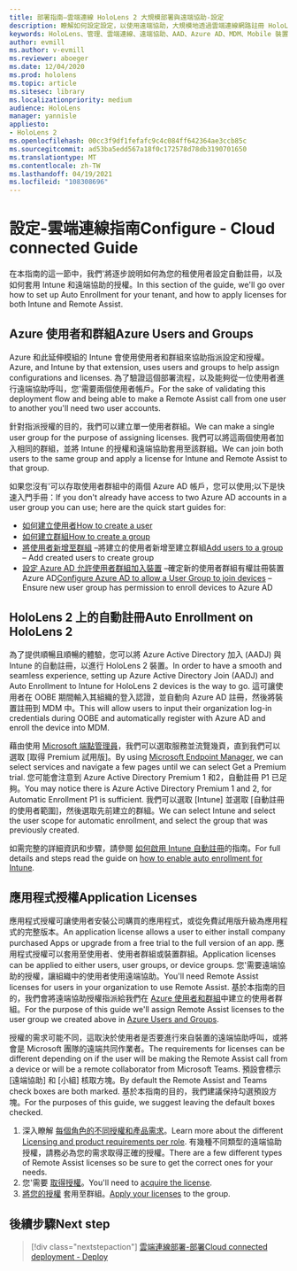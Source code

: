 ```yaml
---
title: 部署指南–雲端連線 HoloLens 2 大規模部署與遠端協助-設定
description: 瞭解如何設定設定，以使用遠端協助，大規模地透過雲端連線網路註冊 HoloLens 裝置。
keywords: HoloLens、管理、雲端連線、遠端協助、AAD、Azure AD、MDM、Mobile 裝置管理
author: evmill
ms.author: v-evmill
ms.reviewer: aboeger
ms.date: 12/04/2020
ms.prod: hololens
ms.topic: article
ms.sitesec: library
ms.localizationpriority: medium
audience: HoloLens
manager: yannisle
appliesto:
- HoloLens 2
ms.openlocfilehash: 00cc3f9df1fefafc9c4c084ff642364ae3ccb85c
ms.sourcegitcommit: ad53ba5edd567a18f0c172578d78db3190701650
ms.translationtype: MT
ms.contentlocale: zh-TW
ms.lasthandoff: 04/19/2021
ms.locfileid: "108308696"
---
```

# <a name="configure---cloud-connected-guide"></a><span data-ttu-id="63e6e-104">設定-雲端連線指南</span><span class="sxs-lookup"><span data-stu-id="63e6e-104">Configure - Cloud connected Guide</span></span>

<span data-ttu-id="63e6e-105">在本指南的這一節中，我們&#39;將逐步說明如何為您的租使用者設定自動註冊，以及如何套用 Intune 和遠端協助的授權。</span><span class="sxs-lookup"><span data-stu-id="63e6e-105">In this section of the guide, we&#39;ll go over how to set up Auto Enrollment for your tenant, and how to apply licenses for both Intune and Remote Assist.</span></span>

## <a name="azure-users-and-groups"></a><span data-ttu-id="63e6e-106">Azure 使用者和群組</span><span class="sxs-lookup"><span data-stu-id="63e6e-106">Azure Users and Groups</span></span>

<span data-ttu-id="63e6e-107">Azure 和此延伸模組的 Intune 會使用使用者和群組來協助指派設定和授權。</span><span class="sxs-lookup"><span data-stu-id="63e6e-107">Azure, and Intune by that extension, uses users and groups to help assign configurations and licenses.</span></span> <span data-ttu-id="63e6e-108">為了驗證這個部署流程，以及能夠從一位使用者進行遠端協助呼叫，您&#39;需要兩個使用者帳戶。</span><span class="sxs-lookup"><span data-stu-id="63e6e-108">For the sake of validating this deployment flow and being able to make a Remote Assist call from one user to another you&#39;ll need two user accounts.</span></span>

<span data-ttu-id="63e6e-109">針對指派授權的目的，我們可以建立單一使用者群組。</span><span class="sxs-lookup"><span data-stu-id="63e6e-109">We can make a single user group for the purpose of assigning licenses.</span></span> <span data-ttu-id="63e6e-110">我們可以將這兩個使用者加入相同的群組，並將 Intune 的授權和遠端協助套用至該群組。</span><span class="sxs-lookup"><span data-stu-id="63e6e-110">We can join both users to the same group and apply a license for Intune and Remote Assist to that group.</span></span>

<span data-ttu-id="63e6e-111">如果您沒有&#39;可以存取使用者群組中的兩個 Azure AD 帳戶，您可以使用;以下是快速入門手冊：</span><span class="sxs-lookup"><span data-stu-id="63e6e-111">If you don&#39;t already have access to two Azure AD accounts in a user group you can use; here are the quick start guides for:</span></span>

- [<span data-ttu-id="63e6e-112">如何建立使用者</span><span class="sxs-lookup"><span data-stu-id="63e6e-112">How to create a user</span></span>](https://docs.microsoft.com/mem/intune/fundamentals/quickstart-create-user)
- [<span data-ttu-id="63e6e-113">如何建立群組</span><span class="sxs-lookup"><span data-stu-id="63e6e-113">How to create a group</span></span>](https://docs.microsoft.com/mem/intune/fundamentals/quickstart-create-group)
- <span data-ttu-id="63e6e-114">[將使用者新增至群組](https://docs.microsoft.com/azure/active-directory/fundamentals/active-directory-groups-members-azure-portal) –將建立的使用者新增至建立群組</span><span class="sxs-lookup"><span data-stu-id="63e6e-114">[Add users to a group](https://docs.microsoft.com/azure/active-directory/fundamentals/active-directory-groups-members-azure-portal) – Add created users to create group</span></span>
- <span data-ttu-id="63e6e-115">[設定 Azure AD 允許使用者群組加入裝置](https://docs.microsoft.com/azure/active-directory/devices/azureadjoin-plan#configure-your-device-settings) –確定新的使用者群組有權註冊裝置 Azure AD</span><span class="sxs-lookup"><span data-stu-id="63e6e-115">[Configure Azure AD to allow a User Group to join devices](https://docs.microsoft.com/azure/active-directory/devices/azureadjoin-plan#configure-your-device-settings) – Ensure new user group has permission to enroll devices to Azure AD</span></span>

## <a name="auto-enrollment-on-hololens-2"></a><span data-ttu-id="63e6e-116">HoloLens 2 上的自動註冊</span><span class="sxs-lookup"><span data-stu-id="63e6e-116">Auto Enrollment on HoloLens 2</span></span>

<span data-ttu-id="63e6e-117">為了提供順暢且順暢的體驗，您可以將 Azure Active Directory 加入 (AADJ) 與 Intune 的自動註冊，以進行 HoloLens 2 裝置。</span><span class="sxs-lookup"><span data-stu-id="63e6e-117">In order to have a smooth and seamless experience, setting up Azure Active Directory Join (AADJ) and Auto Enrollment to Intune for HoloLens 2 devices is the way to go.</span></span> <span data-ttu-id="63e6e-118">這可讓使用者在 OOBE 期間輸入其組織的登入認證，並自動向 Azure AD 註冊，然後將裝置註冊到 MDM 中。</span><span class="sxs-lookup"><span data-stu-id="63e6e-118">This will allow users to input their organization log-in credentials during OOBE and automatically register with Azure AD and enroll the device into MDM.</span></span>

<span data-ttu-id="63e6e-119">藉由使用 [Microsoft 端點管理員](https://endpoint.microsoft.com/#home)，我們可以選取服務並流覽幾頁，直到我們可以選取 [取得 Premium 試用版]。</span><span class="sxs-lookup"><span data-stu-id="63e6e-119">By using [Microsoft Endpoint Manager](https://endpoint.microsoft.com/#home), we can select services and navigate a few pages until we can select Get a Premium trial.</span></span> <span data-ttu-id="63e6e-120">您可能會注意到 Azure Active Directory Premium 1 和2，自動註冊 P1 已足夠。</span><span class="sxs-lookup"><span data-stu-id="63e6e-120">You may notice there is Azure Active Directory Premium 1 and 2, for Automatic Enrollment P1 is sufficient.</span></span> <span data-ttu-id="63e6e-121">我們可以選取 [Intune] 並選取 [自動註冊的使用者範圍]，然後選取先前建立的群組。</span><span class="sxs-lookup"><span data-stu-id="63e6e-121">We can select Intune and select the user scope for automatic enrollment, and select the group that was previously created.</span></span>

<span data-ttu-id="63e6e-122">如需完整的詳細資訊和步驟，請參閱 [如何啟用 Intune 自動註冊](https://docs.microsoft.com/mem/intune/enrollment/quickstart-setup-auto-enrollment)的指南。</span><span class="sxs-lookup"><span data-stu-id="63e6e-122">For full details and steps read the guide on [how to enable auto enrollment for Intune](https://docs.microsoft.com/mem/intune/enrollment/quickstart-setup-auto-enrollment).</span></span>

## <a name="application-licenses"></a><span data-ttu-id="63e6e-123">應用程式授權</span><span class="sxs-lookup"><span data-stu-id="63e6e-123">Application Licenses</span></span>

<span data-ttu-id="63e6e-124">應用程式授權可讓使用者安裝公司購買的應用程式，或從免費試用版升級為應用程式的完整版本。</span><span class="sxs-lookup"><span data-stu-id="63e6e-124">An application license allows a user to either install company purchased Apps or upgrade from a free trial to the full version of an app.</span></span> <span data-ttu-id="63e6e-125">應用程式授權可以套用至使用者、使用者群組或裝置群組。</span><span class="sxs-lookup"><span data-stu-id="63e6e-125">Application licenses can be applied to either users, user groups, or device groups.</span></span> <span data-ttu-id="63e6e-126">您&#39;需要遠端協助的授權，讓組織中的使用者使用遠端協助。</span><span class="sxs-lookup"><span data-stu-id="63e6e-126">You&#39;ll need Remote Assist licenses for users in your organization to use Remote Assist.</span></span> <span data-ttu-id="63e6e-127">基於本指南的目的，我們會將遠端協助授權指派給我們在 [Azure 使用者和群組](hololens2-cloud-connected-configure.md#azure-users-and-groups)中建立的使用者群組。</span><span class="sxs-lookup"><span data-stu-id="63e6e-127">For the purpose of this guide we'll assign Remote Assist licenses to the user group we created above in [Azure Users and Groups](hololens2-cloud-connected-configure.md#azure-users-and-groups).</span></span>

<span data-ttu-id="63e6e-128">授權的需求可能不同，這取決於使用者是否要進行來自裝置的遠端協助呼叫，或將會是 Microsoft 團隊的遠端共同作業者。</span><span class="sxs-lookup"><span data-stu-id="63e6e-128">The requirements for licenses can be different depending on if the user will be making the Remote Assist call from a device or will be a remote collaborator from Microsoft Teams.</span></span> <span data-ttu-id="63e6e-129">預設會標示 [遠端協助] 和 [小組] 核取方塊。</span><span class="sxs-lookup"><span data-stu-id="63e6e-129">By default the Remote Assist and Teams check boxes are both marked.</span></span> <span data-ttu-id="63e6e-130">基於本指南的目的，我們建議保持勾選預設方塊。</span><span class="sxs-lookup"><span data-stu-id="63e6e-130">For the purposes of this guide, we suggest leaving the default boxes checked.</span></span>

1. <span data-ttu-id="63e6e-131">深入瞭解 [每個角色的不同授權和產品需求](https://docs.microsoft.com/dynamics365/mixed-reality/remote-assist/requirements#licensing-and-product-requirements-per-role)。</span><span class="sxs-lookup"><span data-stu-id="63e6e-131">Learn more about the different [Licensing and product requirements per role](https://docs.microsoft.com/dynamics365/mixed-reality/remote-assist/requirements#licensing-and-product-requirements-per-role).</span></span> <span data-ttu-id="63e6e-132">有幾種不同類型的遠端協助授權，請務必為您的需求取得正確的授權。</span><span class="sxs-lookup"><span data-stu-id="63e6e-132">There are a few different types of Remote Assist licenses so be sure to get the correct ones for your needs.</span></span>
2. <span data-ttu-id="63e6e-133">您&#39;需要 [取得授權](https://docs.microsoft.com/dynamics365/mixed-reality/remote-assist/buy-remote-assist)。</span><span class="sxs-lookup"><span data-stu-id="63e6e-133">You&#39;ll need to [acquire the license](https://docs.microsoft.com/dynamics365/mixed-reality/remote-assist/buy-remote-assist).</span></span>
3. <span data-ttu-id="63e6e-134">[將您的授權](https://docs.microsoft.com/dynamics365/mixed-reality/remote-assist/deploy-remote-assist) 套用至群組。</span><span class="sxs-lookup"><span data-stu-id="63e6e-134">[Apply your licenses](https://docs.microsoft.com/dynamics365/mixed-reality/remote-assist/deploy-remote-assist) to the group.</span></span>

## <a name="next-step"></a><span data-ttu-id="63e6e-135">後續步驟</span><span class="sxs-lookup"><span data-stu-id="63e6e-135">Next step</span></span>

> [!div class="nextstepaction"]
> [<span data-ttu-id="63e6e-136">雲端連線部署-部署</span><span class="sxs-lookup"><span data-stu-id="63e6e-136">Cloud connected deployment - Deploy</span></span>](hololens2-cloud-connected-deploy.md)
